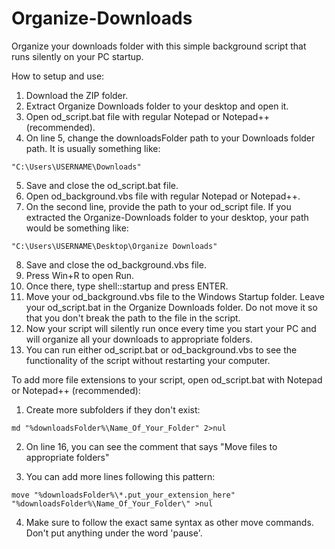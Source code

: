 # Organize-Downloads
Organize your downloads folder with this simple background script that runs silently on your PC startup.

How to setup and use:

1. Download the ZIP folder.
2. Extract Organize Downloads folder to your desktop and open it.
3. Open od_script.bat file with regular Notepad or Notepad++ (recommended).
4. On line 5, change the downloadsFolder path to your Downloads folder path. It is usually something like:
```
"C:\Users\USERNAME\Downloads"
```
5. Save and close the od_script.bat file.
6. Open od_background.vbs file with regular Notepad or Notepad++.
7. On the second line, provide the path to your od_script file. If you extracted the Organize-Downloads folder to your desktop, your path would be something like: 
```
"C:\Users\USERNAME\Desktop\Organize Downloads"
```
8. Save and close the od_background.vbs file.
9. Press Win+R to open Run.
10. Once there, type shell::startup and press ENTER.
11. Move your od_background.vbs file to the Windows Startup folder. Leave your od_script.bat in the Organize Downloads folder. Do not move it so that you don't break the path to the file in the script.
12. Now your script will silently run once every time you start your PC and will organize all your downloads to appropriate folders.
13. You can run either od_script.bat or od_background.vbs to see the functionality of the script without restarting your computer.


To add more file extensions to your script, open od_script.bat with Notepad or Notepad++ (recommended):

1. Create more subfolders if they don't exist:
```
md "%downloadsFolder%\Name_Of_Your_Folder" 2>nul
```
2. On line 16, you can see the comment that says "Move files to appropriate folders"

3. You can add more lines following this pattern:
```
move "%downloadsFolder%\*.put_your_extension_here" "%downloadsFolder%\Name_Of_Your_Folder\" >nul
```
4. Make sure to follow the exact same syntax as other move commands. Don't put anything under the word 'pause'.

